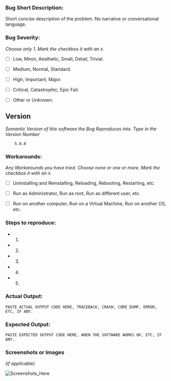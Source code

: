 
### Bug Short Description:

Short concise description of the problem. No narrative or conversational language.



### Bug Severity:
*Choose only 1. Mark the checkbox it with an `X`.*
- [ ] Low, Minor, Aesthetic, Small, Detail, Trivial.
- [ ] Medium, Normal, Standard.
- [ ] High, Important, Major.
- [ ] Critical, Catastrophic, Epic Fail.
- [ ] Other or Unknown.



## Version
*Semantic Version of this software the Bug Reproduces into. Type in the Version Number*
```
    5.0.0
```



### Workarounds:
*Any Workarounds you have tried. Choose none or one or more. Mark the checkbox it with an `X`.*
- [ ] Uninstalling and Reinstalling, Reloading, Rebooting, Restarting, etc.
- [ ] Run as Administrator, Run as root, Run as different user, etc.
- [ ] Run on another computer, Run on a Virtual Machine, Run on another OS, etc.



### Steps to reproduce:
- 1.
- 2.
- 3.
- 4.
- 5.



### Actual Output:
```
PASTE ACTUAL OUTPUT CODE HERE, TRACEBACK, CRASH, CORE DUMP, ERROR, ETC, IF ANY.
```



### Expected Output:
```
PASTE EXPECTED OUTPUT CODE HERE, WHEN THE SOFTWARE WORKS OK, ETC, IF ANY.
```



### Screenshots or Images
*(if applicable)*

![Screenshots_Here](https://... )
